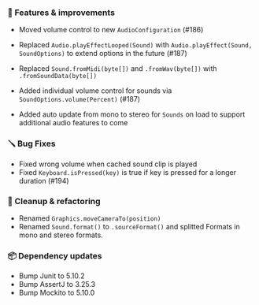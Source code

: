### 🚀 Features & improvements

- Moved volume control to new `AudioConfiguration` (#186)
- Replaced `Audio.playEffectLooped(Sound)` with `Audio.playEffect(Sound, SoundOptions)` to extend options in the future (#187)
- Replaced `Sound.fromMidi(byte[])` and `.fromWav(byte[])` with `.fromSoundData(byte[])`

- Added individual volume control for sounds via `SoundOptions.volume(Percent)` (#187)
- Added auto update from mono to stereo for `Sounds` on load to support additional audio features to come

### 🪛 Bug Fixes

- Fixed wrong volume when cached sound clip is played
- Fixed `Keyboard.isPressed(key)` is true if key is pressed for a longer duration (#194)

### 🧽 Cleanup & refactoring

- Renamed `Graphics.moveCameraTo(position)`
- Renamed `Sound.format()` to `.sourceFormat()` and splitted Formats in mono and stereo formats.

### 📦 Dependency updates

- Bump Junit to 5.10.2
- Bump AssertJ to 3.25.3
- Bump Mockito to 5.10.0